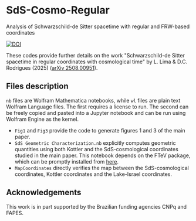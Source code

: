 # SdS-Cosmo-Regular
Analysis of Schwarzschild-de Sitter spacetime with regular and FRW-based coordinates

[![DOI](https://zenodo.org/badge/DOI/10.5281/zenodo.16463461.svg)](https://doi.org/10.5281/zenodo.16463461)

These codes provide further details on the work "Schwarzschild-de Sitter spacetime in regular coordinates with cosmological time" by L. Lima & D.C. Rodrigues (2025) ([arXiv 2508.00951](https://arxiv.org/abs/2508.00951)).

## Files description

`nb` files are Wolfram Mathematica notebooks, while `wl` files are plain text Wolfram Language files. The first requires a license to run. The second can be freely copied and pasted into a Jupyter notebook and can be run using Wolfram Engine as the kernel. 

* `Fig1` and `Fig3` provide the code to generate figures 1 and 3 of the main paper.
*  `SdS Geometric Characterization.nb` explicitly computes geometric quantities using both Kottler and the SdS-cosmological coordinates studied in the main paper. This notebook depends on the FTeV package, which can be promptly installed from [here](https://github.com/davi-rodrigues/FTeV).
*  `MapCoordinates` directly verifies the map between the SdS-cosmological coordinates, Kottler coordinates and the Lake-Israel coordinates.

## Acknowledgements
This work is in part supported by the Brazilian funding agencies CNPq and FAPES.
